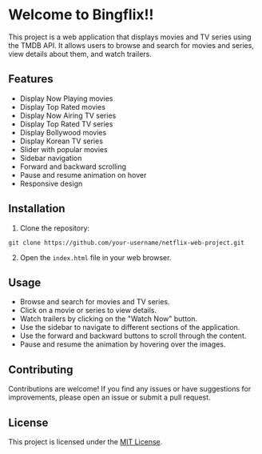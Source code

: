 # Welcome to Bingflix!!

This project is a web application that displays movies and TV series using the TMDB API. It allows users to browse and search for movies and series, view details about them, and watch trailers.

## Features

- Display Now Playing movies
- Display Top Rated movies
- Display Now Airing TV series
- Display Top Rated TV series
- Display Bollywood movies
- Display Korean TV series
- Slider with popular movies
- Sidebar navigation
- Forward and backward scrolling
- Pause and resume animation on hover
- Responsive design

## Installation

1. Clone the repository:

  ```shell
  git clone https://github.com/your-username/netflix-web-project.git
  ```

2. Open the `index.html` file in your web browser.

## Usage

- Browse and search for movies and TV series.
- Click on a movie or series to view details.
- Watch trailers by clicking on the "Watch Now" button.
- Use the sidebar to navigate to different sections of the application.
- Use the forward and backward buttons to scroll through the content.
- Pause and resume the animation by hovering over the images.

## Contributing

Contributions are welcome! If you find any issues or have suggestions for improvements, please open an issue or submit a pull request.

## License

This project is licensed under the [MIT License](LICENSE).

